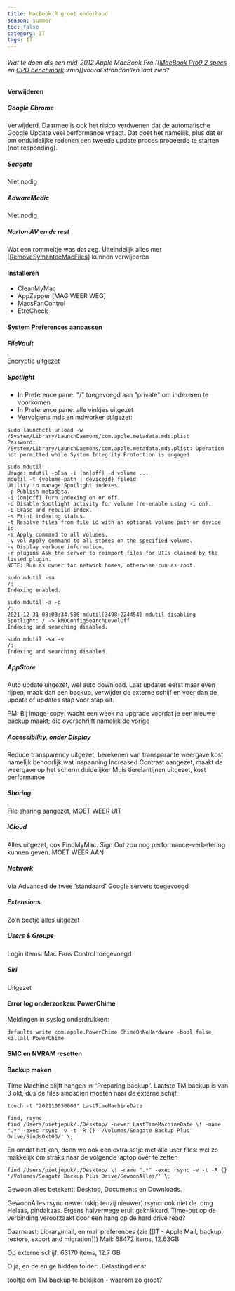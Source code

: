 ```yaml
---
title: MacBook R groot onderhoud
season: summer
toc: false
category: IT
tags: IT
---
```

###### Wat te doen als een mid-2012 Apple MacBook Pro [[[MacBook Pro9.2 specs](https://everymac.com/systems/apple/macbook_pro/specs/macbook-pro-core-i5-2.5-13-mid-2012-unibody-usb3-specs.html) en [CPU benchmark](https://www.cpubenchmark.net/cpu.php?cpu=Intel+Core+i5-3210M+%40+2.50GHz&id=815)::rmn]]vooral strandballen laat zien?
 
  
#### Verwijderen
##### Google Chrome
Verwijderd. Daarmee is ook het risico verdwenen dat de automatische Google Update veel performance vraagt. Dat doet het namelijk, plus dat er om onduidelijke redenen een tweede update proces probeerde te starten (not responding).
##### Seagate

Niet nodig
##### AdwareMedic

Niet nodig

##### Norton AV en de rest

Wat een rommeltje was dat zeg. Uiteindelijk alles met [[RemoveSymantecMacFiles](https://knowledge.broadcom.com/external/article?legacyId=TECH103489)] kunnen verwijderen


#### Installeren
- CleanMyMac
- AppZapper [MAG WEER WEG]
- MacsFanControl
- EtreCheck

#### System Preferences aanpassen
##### FileVault

Encryptie uitgezet

##### Spotlight

- In Preference pane: "/" toegevoegd aan "private" om indexeren te voorkomen
- In Preference pane: alle vinkjes uitgezet
- Vervolgens mds en mdworker stilgezet:




```
sudo launchctl unload -w /System/Library/LaunchDaemons/com.apple.metadata.mds.plist
Password:
/System/Library/LaunchDaemons/com.apple.metadata.mds.plist: Operation not permitted while System Integrity Protection is engaged
  
sudo mdutil
Usage: mdutil -pEsa -i (on|off) -d volume ...
mdutil -t {volume-path | deviceid} fileid
Utility to manage Spotlight indexes.
-p Publish metadata.
-i (on|off) Turn indexing on or off.
-d Disable Spotlight activity for volume (re-enable using -i on).
-E Erase and rebuild index.
-s Print indexing status.
-t Resolve files from file id with an optional volume path or device id.
-a Apply command to all volumes.
-V vol Apply command to all stores on the specified volume.
-v Display verbose information.
-r plugins Ask the server to reimport files for UTIs claimed by the listed plugin.
NOTE: Run as owner for network homes, otherwise run as root.

sudo mdutil -sa
/:
Indexing enabled.

sudo mdutil -a -d
/:
2021-12-31 08:03:34.586 mdutil[3498:224454] mdutil disabling Spotlight: / -> kMDConfigSearchLevelOff
Indexing and searching disabled.

sudo mdutil -sa -v
/:
Indexing and searching disabled.
```

##### AppStore

Auto update uitgezet, wel auto download. Laat updates eerst maar even rijpen, maak dan een backup, verwijder de externe schijf en voer dan de update of updates stap voor stap uit. 

PM: Bij image-copy: wacht een week na upgrade voordat je een nieuwe backup maakt; die overschrijft namelijk de vorige
  
##### Accessibility, onder Display

Reduce transparency uitgezet; berekenen van transparante weergave kost namelijk behoorlijk wat inspanning
Increased Contrast aangezet, maakt de weergave op het scherm duidelijker
Muis tierelantijnen uitgezet, kost performance

##### Sharing

File sharing aangezet, MOET WEER UIT

##### iCloud

Alles uitgezet, ook FindMyMac. Sign Out zou nog performance-verbetering kunnen geven. MOET WEER AAN 

##### Network

Via Advanced de twee ‘standaard’ Google servers toegevoegd

##### Extensions

Zo’n beetje alles uitgezet

##### Users & Groups

Login items: Mac Fans Control toegevoegd

##### Siri

Uitgezet

#### Error log onderzoeken: PowerChime
Meldingen in syslog onderdrukken: 
```
defaults write com.apple.PowerChime ChimeOnNoHardware -bool false; killall PowerChime
```

#### SMC en NVRAM resetten


#### Backup maken
Time Machine blijft hangen in “Preparing backup”. Laatste TM backup is van 3 okt, dus de files sindsdien moeten naar de externe schijf.
```
touch -t "202110030000" LastTimeMachineDate

find, rsync
find /Users/pietjepuk/./Desktop/ -newer LastTimeMachineDate \! -name ".*" -exec rsync -v -t -R {} '/Volumes/Seagate Backup Plus Drive/SindsOkt03/' \;
```

En omdat het kan, doen we ook een extra setje met álle user files: wel zo makkelijk om straks naar de volgende laptop over te zetten
```
find /Users/pietjepuk/./Desktop/ \! -name ".*" -exec rsync -v -t -R {} '/Volumes/Seagate Backup Plus Drive/GewoonAlles/' \;
```

Gewoon alles betekent: Desktop, Documents en Downloads.

GewoonAlles
rsync newer (skip tenzij nieuwer)
rsync: ook niet de .dmg
Helaas, pindakaas. Ergens halverwege eruit geknikkerd. Time-out op de verbinding veroorzaakt door een hang op de hard drive read?

Daarnaast: Library/mail, en mail preferences (zie [[IT - Apple Mail, backup, restore, export and migration]])
Mail: 68472 items, 12.63GB

Op externe schijf: 63170 items, 12.7 GB

O ja, en de enige hidden folder: .Belastingdienst



tooltje om TM backup te bekijken - waarom zo groot?

